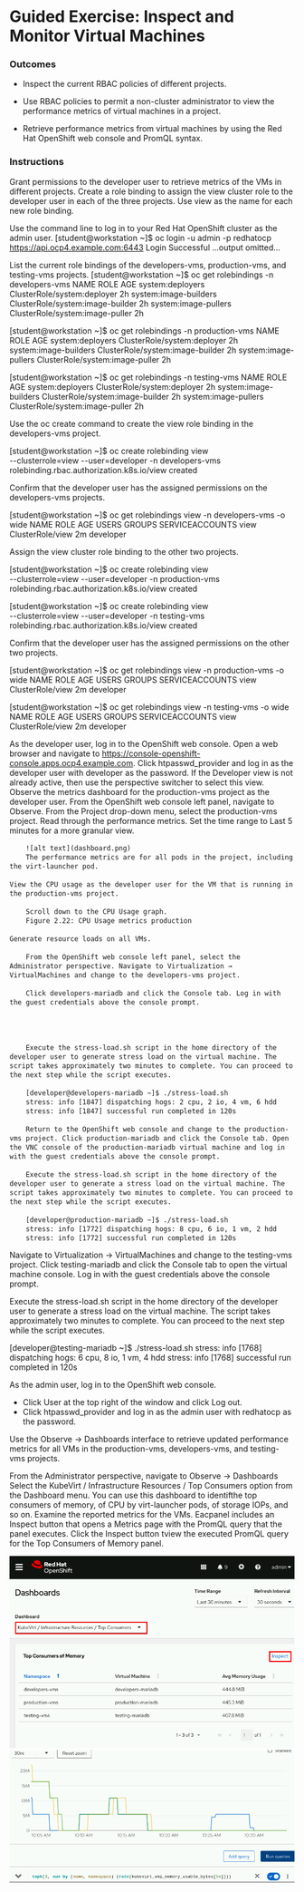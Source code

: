 # Guided Exercise: Inspect and Monitor Virtual Machines

### Outcomes

- Inspect the current RBAC policies of different projects.

- Use RBAC policies to permit a non-cluster administrator to view the performance metrics of virtual machines in a project.

- Retrieve performance metrics from virtual machines by using the Red Hat OpenShift web console and PromQL syntax.

### Instructions

  Grant permissions to the developer user to retrieve metrics of the VMs in different projects. Create a role binding to assign the view cluster role to the developer user in each of the three projects. Use view as the name for each new role binding.

Use the command line to log in to your Red Hat OpenShift cluster as the admin user.
[student@workstation ~]$ oc login -u admin -p redhatocp \
  https://api.ocp4.example.com:6443
Login Successful
...output omitted...

List the current role bindings of the developers-vms, production-vms, and testing-vms projects.
[student@workstation ~]$ oc get rolebindings -n developers-vms
NAME                    ROLE                               AGE
system:deployers        ClusterRole/system:deployer        2h
system:image-builders   ClusterRole/system:image-builder   2h
system:image-pullers    ClusterRole/system:image-puller    2h

[student@workstation ~]$ oc get rolebindings -n production-vms
NAME                    ROLE                               AGE
system:deployers        ClusterRole/system:deployer        2h
system:image-builders   ClusterRole/system:image-builder   2h
system:image-pullers    ClusterRole/system:image-puller    2h

[student@workstation ~]$ oc get rolebindings -n testing-vms
NAME                    ROLE                               AGE
system:deployers        ClusterRole/system:deployer        2h
system:image-builders   ClusterRole/system:image-builder   2h
system:image-pullers    ClusterRole/system:image-puller    2h

Use the oc create command to create the view role binding in the developers-vms project.

[student@workstation ~]$ oc create rolebinding view \
  --clusterrole=view --user=developer -n developers-vms
rolebinding.rbac.authorization.k8s.io/view created

Confirm that the developer user has the assigned permissions on the developers-vms projects.

[student@workstation ~]$ oc get rolebindings view -n developers-vms -o wide
NAME   ROLE               AGE   USERS       GROUPS   SERVICEACCOUNTS
view   ClusterRole/view   2m    developer

Assign the view cluster role binding to the other two projects.

[student@workstation ~]$ oc create rolebinding view \
  --clusterrole=view --user=developer -n production-vms
rolebinding.rbac.authorization.k8s.io/view created

[student@workstation ~]$ oc create rolebinding view \
  --clusterrole=view --user=developer -n testing-vms
rolebinding.rbac.authorization.k8s.io/view created

Confirm that the developer user has the assigned permissions on the other two projects.

[student@workstation ~]$ oc get rolebindings view -n production-vms -o wide
NAME   ROLE               AGE   USERS       GROUPS   SERVICEACCOUNTS
view   ClusterRole/view   2m   developer

[student@workstation ~]$ oc get rolebindings view -n testing-vms -o wide
NAME   ROLE               AGE   USERS       GROUPS   SERVICEACCOUNTS
view   ClusterRole/view   2m   developer

As the developer user, log in to the OpenShift web console.
Open a web browser and navigate to https://console-openshift-console.apps.ocp4.example.com.
Click htpasswd_provider and log in as the developer user with developer as the password.
If the Developer view is not already active, then use the perspective switcher to select this view.
Observe the metrics dashboard for the production-vms project as the developer user.
From the OpenShift web console left panel, navigate to Observe.
From the Project drop-down menu, select the production-vms project.
Read through the performance metrics. Set the time range to Last 5 minutes for a more granular view.

        ![alt text](dashboard.png)
        The performance metrics are for all pods in the project, including the virt-launcher pod.

    View the CPU usage as the developer user for the VM that is running in the production-vms project.

        Scroll down to the CPU Usage graph.
        Figure 2.22: CPU Usage metrics production

    Generate resource loads on all VMs.

        From the OpenShift web console left panel, select the Administrator perspective. Navigate to Virtualization → VirtualMachines and change to the developers-vms project.

        Click developers-mariadb and click the Console tab. Log in with the guest credentials above the console prompt.


       

        Execute the stress-load.sh script in the home directory of the developer user to generate stress load on the virtual machine. The script takes approximately two minutes to complete. You can proceed to the next step while the script executes.

        [developer@developers-mariadb ~]$ ./stress-load.sh
        stress: info [1847] dispatching hogs: 2 cpu, 2 io, 4 vm, 6 hdd
        stress: info [1847] successful run completed in 120s

        Return to the OpenShift web console and change to the production-vms project. Click production-mariadb and click the Console tab. Open the VNC console of the production-mariadb virtual machine and log in with the guest credentials above the console prompt.

        Execute the stress-load.sh script in the home directory of the developer user to generate a stress load on the virtual machine. The script takes approximately two minutes to complete. You can proceed to the next step while the script executes.

        [developer@production-mariadb ~]$ ./stress-load.sh
        stress: info [1772] dispatching hogs: 8 cpu, 6 io, 1 vm, 2 hdd
        stress: info [1772] successful run completed in 120s

Navigate to Virtualization → VirtualMachines and change to the testing-vms project. Click testing-mariadb and click the Console tab to open the virtual machine console. Log in with the guest credentials above the console prompt.

Execute the stress-load.sh script in the home directory of the developer user to generate a stress load on the virtual machine. The script takes approximately two minutes to complete. You can proceed to the next step while the script executes.

  [developer@testing-mariadb ~]$ ./stress-load.sh
  stress: info [1768] dispatching hogs: 6 cpu, 8 io, 1 vm, 4 hdd
  stress: info [1768] successful run completed in 120s

As the admin user, log in to the OpenShift web console.

- Click User at the top right of the window and click Log out.
- Click htpasswd_provider and log in as the admin user with redhatocp as the password.

Use the Observe → Dashboards interface to retrieve updated performance metrics for all VMs in the production-vms, developers-vms, and testing-vms projects.

From the Administrator perspective, navigate to Observe → Dashboards
Select the KubeVirt / Infrastructure Resources / Top Consumers option from the Dashboard menu. You can use this dashboard to identifthe top consumers of memory, of CPU by virt-launcher pods, of storage IOPs, and so on. Examine the reported metrics for the VMs. Eacpanel includes an Inspect button that opens a Metrics page with the PromQL query that the panel executes. Click the Inspect button tview the executed PromQL query for the Top Consumers of Memory panel.

![alt text](kubevirt-top-consumers.png)
![alt text](input-query-1.png)
